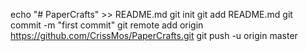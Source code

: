 echo "# PaperCrafts" >> README.md
git init
git add README.md
git commit -m "first commit"
git remote add origin https://github.com/CrissMos/PaperCrafts.git
git push -u origin master
